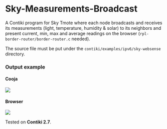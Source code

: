 # Sky-Measurements-Broadcast

A Contiki program for Sky Tmote where each node broadcasts and receives its measurements (light, temperature, humidity & solar) to its neighbors and present current, min, max and average readings on the browser (`rpl-border-router/border-router.c` needed).

The source file must be put under the `contiki/examples/ipv6/sky-websense` directory.

### Output example
#### Cooja
![](https://media.giphy.com/media/9SINCGMUeYiYYXzcLn/giphy.gif)
#### Browser
![](http://i65.tinypic.com/358vxc1.png)

Tested on **Contiki 2.7**.
